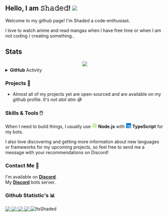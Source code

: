 <!-- You found this secret, Grats! 👏 -->
<!--
My secret info 👀 

- I code for about 5-6 hours
- I am a gamer too lol
- I am  16 yr old
-->

## Hello, I am 𝚂𝚑𝚊𝚍𝚎𝚍! <img src="https://github.com/ItsArchfiend/ItsArchfiend/blob/main/WaveIcon.gif" width="30px">

Welcome to my github page! I'm Shaded a code-enthusiast.

I love to watch anime and read mangas when I have free time or when I am not coding / creating something..

## Stats
<div align="center"><img src="https://github-profile-trophy.vercel.app/?username=ItsShaded&theme=dracula"></div>

<details>
  <summary><b>GitHub</b> Activity</summary>
  <img align="left" src="https://github-readme-stats.vercel.app/api?username=ItsShaded&theme=tokyonight%22%3E%3Cimg%20align=%22right%22%20src=%22https://github-readme-stats.vercel.app/api/top-langs/?username=ItsShaded&theme=tokyonight&hide=batchfile">
</details>


### Projects 📁

* Almost all of my projects yet are open-sourced and are available on my github profile. *It's not alot atm 😅*

### Skills & Tools 🖱️

When I need to build things, I usually use ![node-js](https://github.com/Androz2091/Androz2091/raw/main/node-js.png) **Node.js** with ![typescript](https://github.com/Androz2091/Androz2091/raw/main/typescript.png) **TypeScript** for my bots.

I also love discovering and getting more information about new languages or frameworks for my upcoming projects, so feel free to send me a message with your recommendations on Discord!

### Contact Me 🤝

I'm available on **[Discord](https://discord.gg/wWUd6UV)**. <br>
My **[Discord](https://discord.gg/spgTFE9)** bots server.

### Github Statistic's 📊
<a href="https://github.com/ItsShaded">
  <img align="center" src="https://github-profile-trophy.vercel.app/?username=ItsShaded&theme=radical"/>
</a>
<a href="https://github.com/ItsShaded">
  <img align="center" src="https://github-readme-stats.vercel.app/api?username=ItsShaded&show_icons=true&locale=en&count_private=true&theme=radical" />
</a>
<a href="https://github.com/ItsShaded">
  <img align="center" src="https://github-readme-streak-stats.herokuapp.com/?user=ItsShaded&count_private=true&theme=radical&show_icons=true&locale=en" />
</a>
<a href="https://github.com/ItsShaded">
  <img align="center" src="https://github-readme-stats.vercel.app/api/top-langs?username=ItsShaded&show_icons=true&locale=en&layout=compact&count_private=true&theme=radical" />
</a>
<a>
  <img align="center" src="https://komarev.com/ghpvc/?username=ItsShaded&label=Profile%20views&color=0e75b6&style=flat-square" alt="ItsShaded" />
</a>


